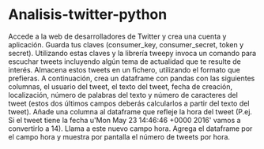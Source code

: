 # Analisis-twitter-python
Accede a la web de desarrolladores de Twitter y crea una cuenta y aplicación. Guarda tus claves (consumer_key, consumer_secret, token y secret).
Utilizando estas claves y la librería tweepy invoca un comando para escuchar tweets incluyendo algún tema de actualidad que te resulte de interés.
Almacena estos tweets en un fichero, utilizando el formato que prefieras.
A continuación, crea un dataframe con pandas con las siguientes columnas, el usuario del tweet, el texto del tweet, fecha de creación, localización, número de palabras del texto y número de caracteres del tweet (estos dos últimos campos deberás calcularlos a partir del texto del tweet).
Añade una columna al dataframe que refleje la hora del tweet (P.ej. Si el tweet tiene la fecha u'Mon May 23 14:46:46 +0000 2016' vamos a convertirlo a 14). Llama a este nuevo campo hora.
Agrega el dataframe por el campo hora y muestra por pantalla el número de tweets por hora.
